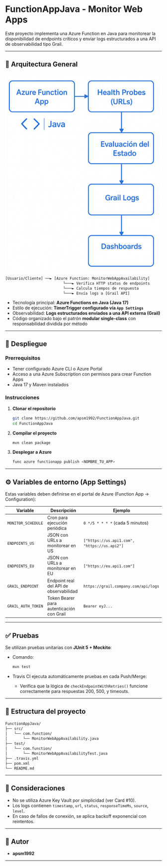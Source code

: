 # FunctionAppJava - Monitor Web Apps

Este proyecto implementa una Azure Function en Java para monitorear la disponibilidad de endpoints críticos y enviar logs estructurados a una API de observabilidad tipo Grail.

---

## 📐 Arquitectura General

![Flujo](assets/Arquitectura.png)

```
[Usuario/Cliente] ──► [Azure Function: MonitorWebAppAvailability]
                          └───► Verifica HTTP status de endpoints
                          └───► Calcula tiempos de respuesta
                          └───► Envía logs a [Grail API]

```

- Tecnología principal: **Azure Functions en Java (Java 17)**
- Estilo de ejecución: **TimerTrigger configurado vía `App Settings`**
- Observabilidad: **Logs estructurados enviados a una API externa (Grail)**
- Código organizado bajo el patrón **modular single-class** con responsabilidad dividida por método

---

## 🚀 Despliegue

### Prerrequisitos

- Tener configurado Azure CLI o Azure Portal
- Acceso a una Azure Subscription con permisos para crear Function Apps
- Java 17 y Maven instalados

### Instrucciones

1. **Clonar el repositorio**
   ```bash
   git clone https://github.com/apsm1992/FunctionAppJava.git
   cd FunctionAppJava
   ```

2. **Compilar el proyecto**
   ```bash
   mvn clean package
   ```

3. **Desplegar a Azure**
   ```bash
   func azure functionapp publish <NOMBRE_TU_APP>
   ```

---

## ⚙️ Variables de entorno (App Settings)

Estas variables deben definirse en el portal de Azure (Function App → Configuration):

| Variable             | Descripción                                         | Ejemplo                                     |
|----------------------|-----------------------------------------------------|---------------------------------------------|
| `MONITOR_SCHEDULE`   | Cron para ejecución periódica                       | `0 */5 * * * *` (cada 5 minutos)            |
| `ENDPOINTS_US`       | JSON con URLs a monitorear en US                    | `["https://us.api1.com", "https://us.api2"]`|
| `ENDPOINTS_EU`       | JSON con URLs a monitorear en EU                    | `["https://eu.api1.com"]`                   |
| `GRAIL_ENDPOINT`     | Endpoint real del API de observabilidad             | `https://grail.company.com/api/logs`        |
| `GRAIL_AUTH_TOKEN`   | Token Bearer para autenticación con Grail           | `Bearer eyJ...`                             |

---

## ✅ Pruebas

Se utilizan pruebas unitarias con **JUnit 5 + Mockito**:

- Comando:
  ```bash
  mvn test
  ```

- Travis CI ejecuta automáticamente pruebas en cada Push/Merge:
  - Verifica que la lógica de `checkEndpointWithRetries()` funcione correctamente para respuestas 200, 500, y timeouts.

---

## 📁 Estructura del proyecto

```
FunctionAppJava/
├── src/
│   └── com.function/
│       └── MonitorWebAppAvailability.java
├── test/
│   └── com.function/
│       └── MonitorWebAppAvailabilityTest.java
├── .travis.yml
├── pom.xml
└── README.md
```

---

## 📌 Consideraciones

- No se utiliza Azure Key Vault por simplicidad (ver Card #10).
- Los logs contienen `timestamp`, `url`, `status`, `responseTimeMs`, `source`, `level`.
- En caso de fallos de conexión, se aplica backoff exponencial con reintentos.

---

## 👤 Autor

- **apsm1992**  

---
